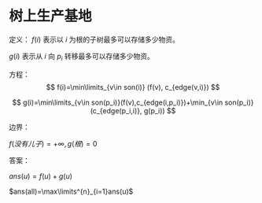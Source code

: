 # 树上生产基地

定义： $f(i)$ 表示以 $i$ 为根的子树最多可以存储多少物资。

$g(i)$ 表示从 $i$ 向 $p_i$ 转移最多可以存储多少物资。

方程：
$$
f(i)=\min\limits_{v\in son(i)} (f(v), c_{edge(v,i)})
$$

$$
g(i)=\min\limits_{v\in son(p_i)}(f(v),c_{edge(i,p_i)})+\min_{v\in son(p_i)}(c_{edge(p_i,i)}, g(p_i))
$$



边界：

$f(没有儿子)=+\infty, g(根)=0$ 

答案：

$ans(u)=f(u)+g(u)$

$ans(all)=\max\limits^{n}_{i=1}ans(u)$